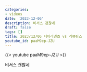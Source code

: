```yaml
---
categories:
- videos
date: '2023-12-06'
description: 비서스 괜찮네
draft: false
tags: []
title: 2023/12/06 티아라멘츠 vs 라뷰린스
youtube_id: paaM9ep-JZU
---
```



{{< youtube paaM9ep-JZU >}}

비서스 괜찮네